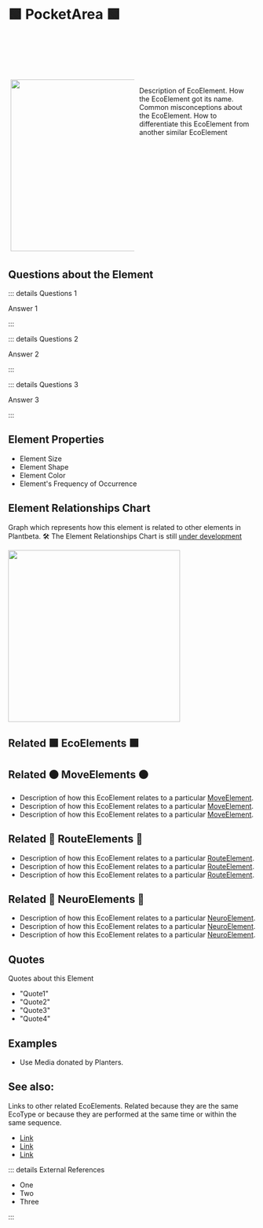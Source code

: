 # 🟩  <envi>PocketArea</envi> 🟩 


<div style="display: flex; width: %100; margin-top: 100px;">
    <div style="margin: 5px; width: 50%">
        <img height="350" width="350" src="/Eco/EcoImage.png"/>
    </div>
    <div style="margin: 5px; width: 50%">
        <p >Description of <envi>EcoElement</envi>. How the <envi>EcoElement </envi>got its name. Common misconceptions about the <envi>EcoElement</envi>. How to differentiate this <envi>EcoElement </envi>from another similar EcoElement</p>
    </div>
</div>

## Questions about the Element

::: details Questions 1

Answer 1

:::

::: details Questions 2

Answer 2

:::

::: details Questions 3

Answer 3

:::

## Element Properties

- Element Size
- Element Shape
- Element Color
- Element's Frequency of Occurrence

## Element Relationships Chart

Graph which represents how this element is related to other elements in Plantbeta. 
🛠 The Element Relationships Chart is still [under development](/development/ElementRelationshipDiagram)


<img height="350" width="350" src="/DirectedGraph_UndirectedGraph.png"/>

## Related 🟩 <envi>EcoElements </envi>🟩

## Related 🟠 <move>MoveElements </move>🟠
- Description of how this <envi>EcoElement </envi>relates to a particular [<move>MoveElement</move>](/reference/Move/MoveOverview).
- Description of how this <envi>EcoElement </envi>relates to a particular [<move>MoveElement</move>](/reference/Move/MoveOverview).
- Description of how this <envi>EcoElement </envi>relates to a particular [<move>MoveElement</move>](/reference/Move/MoveOverview).


## Related 🔺 <route>RouteElements </route>🔺
- Description of how this <envi>EcoElement </envi>relates to a particular [<route>RouteElement</route>](/reference/Route/RouteOverview).
- Description of how this <envi>EcoElement </envi>relates to a particular [<route>RouteElement</route>](/reference/Route/RouteOverview).
- Description of how this <envi>EcoElement </envi>relates to a particular [<route>RouteElement</route>](/reference/Route/RouteOverview).

## Related 💜 <neuro>NeuroElements</neuro> 💜
- Description of how this <envi>EcoElement </envi>relates to a particular [<neuro>NeuroElement</neuro>](/reference/Neuro/NeuroOverview).
- Description of how this <envi>EcoElement </envi>relates to a particular [<neuro>NeuroElement</neuro>](/reference/Neuro/NeuroOverview).
- Description of how this <envi>EcoElement </envi>relates to a particular [<neuro>NeuroElement</neuro>](/reference/Neuro/NeuroOverview).


## Quotes

Quotes about this Element

- "Quote1"
- "Quote2"
- "Quote3"
- "Quote4"

## Examples

- Use Media donated by Planters. 

## See also:

Links to other related EcoElements. Related because they are the same EcoType or because they are performed at the same time or within the same sequence. 

- [Link]()
- [Link]()
- [Link]()

::: details External References

- One
- Two
- Three

:::


